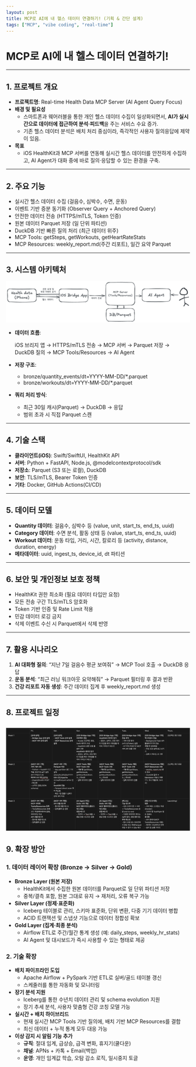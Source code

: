 ```yaml
---
layout: post
title: MCP로 AI에 내 헬스 데이터 연결하기! (기획 & 간단 설계)
tags: ["MCP", "vibe coding", "real-time"]
---
```


# MCP로 AI에 내 헬스 데이터 연결하기!

---

## **1. 프로젝트 개요**

- **프로젝트명**: Real-time Health Data MCP Server (AI Agent Query Focus)
- **배경 및 필요성**
    - 스마트폰과 웨어러블을 통한 개인 헬스 데이터 수집이 일상화되면서, **AI가 실시간으로 데이터에 접근하여 분석·피드백**을 주는 서비스 수요 증가.
    - 기존 헬스 데이터 분석은 배치 처리 중심이라, 즉각적인 사용자 질의응답에 제약이 있음.
- **목표**
    - iOS HealthKit과 MCP 서버를 연동해 실시간 헬스 데이터를 안전하게 수집하고, AI Agent가 대화 중에 바로 질의·응답할 수 있는 환경을 구축.

---

## **2. 주요 기능**

- 실시간 헬스 데이터 수집 (걸음수, 심박수, 수면, 운동)
- 이벤트 기반 증분 동기화 (Observer Query + Anchored Query)
- 안전한 데이터 전송 (HTTPS/mTLS, Token 인증)
- 원본 데이터 Parquet 저장 (일 단위 파티션)
- DuckDB 기반 빠른 질의 처리 (최근 데이터 위주)
- MCP Tools: getSteps, getWorkouts, getHeartRateStats
- MCP Resources: weekly_report.md(주간 리포트), 일간 요약 Parquet

---

## **3. 시스템 아키텍처**

![a tough Architecture](/img/posts/2025-08-11-design.png)

- **데이터 흐름**:
    
    iOS 브리지 앱 → HTTPS/mTLS 전송 → MCP 서버 → Parquet 저장 → DuckDB 질의 → MCP Tools/Resources → AI Agent
    
- **저장 구조**:
    - bronze/quantity_events/dt=YYYY-MM-DD/*.parquet
    - bronze/workouts/dt=YYYY-MM-DD/*.parquet
- **쿼리 처리 방식**:
    - 최근 30일 캐시(Parquet) → DuckDB → 응답
    - 범위 초과 시 직접 Parquet 스캔

---

## **4. 기술 스택**

- **클라이언트(iOS)**: Swift/SwiftUI, HealthKit API
- **서버**: Python + FastAPI, Node.js, @modelcontextprotocol/sdk
- **저장소**: Parquet (S3 또는 로컬), DuckDB
- **보안**: TLS/mTLS, Bearer Token 인증
- **기타**: Docker, GitHub Actions(CI/CD)

---

## **5. 데이터 모델**

- **Quantity 데이터**: 걸음수, 심박수 등 (value, unit, start_ts, end_ts, uuid)
- **Category 데이터**: 수면 분석, 활동 상태 등 (value, start_ts, end_ts, uuid)
- **Workout 데이터**: 운동 타입, 거리, 시간, 칼로리 등 (activity, distance, duration, energy)
- **메타데이터**: uuid, ingest_ts, device_id, dt 파티션

---

## **6. 보안 및 개인정보 보호 정책**

- HealthKit 권한 최소화 (필요 데이터 타입만 요청)
- 모든 전송 구간 TLS/mTLS 암호화
- Token 기반 인증 및 Rate Limit 적용
- 민감 데이터 로깅 금지
- 삭제 이벤트 수신 시 Parquet에서 삭제 반영

---

## **7. 활용 시나리오**

1. **AI 대화형 질의**: “지난 7일 걸음수 평균 보여줘” → MCP Tool 호출 → DuckDB 응답
2. **운동 분석**: “최근 러닝 워크아웃 요약해줘” → Parquet 필터링 후 결과 반환
3. **건강 리포트 자동 생성**: 주간 데이터 집계 후 weekly_report.md 생성

---

## **8. 프로젝트 일정**
![일정](/img/posts/2025-08-11-schedule.png)
---

## 9. 확장 방안

### **1. 데이터 레이어 확장 (Bronze → Silver → Gold)**

- **Bronze Layer (원본 저장)**
    - HealthKit에서 수집한 원본 데이터를 Parquet로 일 단위 파티션 저장
    - 중복/결측 포함, 원본 그대로 유지 → 재처리, 오류 복구 가능
- **Silver Layer (정제·표준화)**
    - Iceberg 테이블로 관리, 스키마 표준화, 단위 변환, 다중 기기 데이터 병합
    - ACID 트랜잭션 및 스냅샷 기능으로 데이터 정합성 확보
- **Gold Layer (집계·최종 분석)**
    - Airflow ETL로 주간/월간 통계 생성 (예: daily_steps, weekly_hr_stats)
    - AI Agent 및 대시보드가 즉시 사용할 수 있는 형태로 제공

### **2. 기술 확장**

- **배치 파이프라인 도입**
    - Apache Airflow + PySpark 기반 ETL로 실버/골드 테이블 갱신
    - 스케줄러를 통한 자동화 및 모니터링
- **장기 분석 지원**
    - Iceberg를 통한 수년치 데이터 관리 및 schema evolution 지원
    - 장기 추세 분석, 사용자 맞춤형 건강 코칭 모델 가능
- **실시간 + 배치 하이브리드**
    - 현재 실시간 MCP Tools 기반 질의에, 배치 기반 MCP Resources를 결합
    - 최신 데이터 + 누적 통계 모두 대응 가능
- **이상 감지 시 알림 기능 추가**
    - **규칙**: 절대 임계, 급상승, 급격 변화, 휴지기(쿨다운)
    - **채널**: APNs + 카톡 + Email(백업)
    - **운영**: 개인 임계값 학습, 오탐 감소 로직, 일시중지 토글